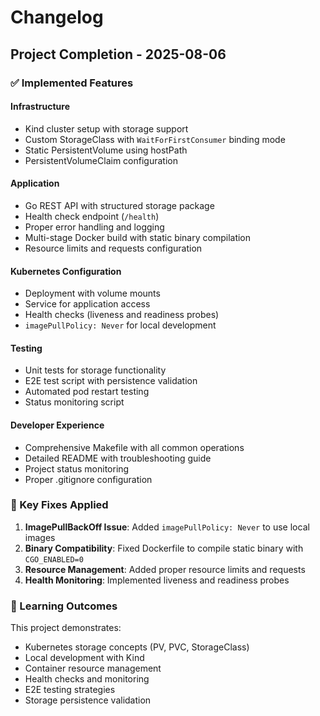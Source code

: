 # Changelog

## Project Completion - 2025-08-06

### ✅ Implemented Features

#### Infrastructure
- Kind cluster setup with storage support
- Custom StorageClass with `WaitForFirstConsumer` binding mode
- Static PersistentVolume using hostPath
- PersistentVolumeClaim configuration

#### Application
- Go REST API with structured storage package
- Health check endpoint (`/health`)
- Proper error handling and logging
- Multi-stage Docker build with static binary compilation
- Resource limits and requests configuration

#### Kubernetes Configuration
- Deployment with volume mounts
- Service for application access
- Health checks (liveness and readiness probes)
- `imagePullPolicy: Never` for local development

#### Testing
- Unit tests for storage functionality
- E2E test script with persistence validation
- Automated pod restart testing
- Status monitoring script

#### Developer Experience
- Comprehensive Makefile with all common operations
- Detailed README with troubleshooting guide
- Project status monitoring
- Proper .gitignore configuration

### 🔧 Key Fixes Applied

1. **ImagePullBackOff Issue**: Added `imagePullPolicy: Never` to use local images
2. **Binary Compatibility**: Fixed Dockerfile to compile static binary with `CGO_ENABLED=0`
3. **Resource Management**: Added proper resource limits and requests
4. **Health Monitoring**: Implemented liveness and readiness probes

### 🎯 Learning Outcomes

This project demonstrates:
- Kubernetes storage concepts (PV, PVC, StorageClass)
- Local development with Kind
- Container resource management
- Health checks and monitoring
- E2E testing strategies
- Storage persistence validation
